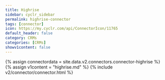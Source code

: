 ```yaml
---
title: Highrise
sidebar: cyclr_sidebar
permalink: highrise-connector
tags: [connector]
icon: https://my.cyclr.com/api/ConnectorIcon/11765
default_header: false
category: CRMs
categories: [CRMs]
showv1content: false
---
```

{% assign connectordata = site.data.v2.connectors.connector-highrise %}
{% assign v1content = "highrise.md" %}
{% include v2/connector/connector.html %}	